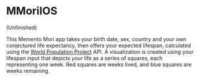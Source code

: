 # MMoriIOS

(Unfinished)

This Memento Mori app takes your birth date, sex, country and your own conjectured life expectancy, then offers your
expected lifespan, calculated using the [World Population Project](http://www.population.io) API. A visualization is created using your lifespan input that depicts your life as a series of squares, each representing one week. Red squares are weeks lived, and blue squares are weeks remaining.
